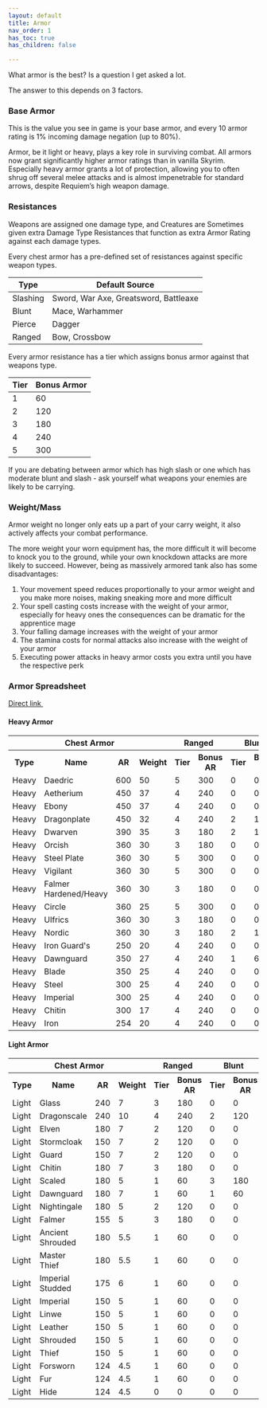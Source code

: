 ```yaml
---
layout: default
title: Armor
nav_order: 1
has_toc: true
has_children: false

---
```


What armor is the best? Is a question I get asked a lot. 

The answer to this depends on 3 factors.

### Base Armor

This is the value you see in game is your base armor, and every 10 armor rating is 1% incoming damage negation (up to 80%).

Armor, be it light or heavy, plays a key role in surviving combat. All armors now grant significantly higher armor ratings than in vanilla Skyrim.
Especially heavy armor grants a lot of protection, allowing you to often shrug off several melee attacks and is almost impenetrable for standard arrows, despite Requiem’s high weapon damage.

### Resistances

Weapons are assigned one damage type, and Creatures are Sometimes given extra Damage Type Resistances that function as extra Armor Rating against each damage types. 

Every chest armor has a pre-defined set of resistances against specific weapon types.

|Type |	Default Source |
|--|--|
|Slashing |Sword, War Axe, Greatsword, Battleaxe
|Blunt 	|Mace, Warhammer
|Pierce |Dagger
|Ranged |Bow, Crossbow

Every armor resistance has a tier which assigns bonus armor against that weapons type.

|Tier |Bonus Armor|
|--|--|
|1 |60
|2 |120
|3 |180
|4 |240
|5 |300

If you are debating between armor which has high slash or one which has moderate blunt and slash - ask yourself what weapons your enemies are likely to be carrying. 

### Weight/Mass

Armor weight no longer only eats up a part of your carry weight, it also actively affects your combat performance. 

The more weight your worn equipment has, the more difficult it will become to knock you to the ground, while your own knockdown attacks are more likely to succeed. However, being as massively armored tank also has some disadvantages:
1. Your movement speed reduces proportionally to your armor weight and you make more noises, making sneaking more and more difficult
1. Your spell casting costs increase with the weight of your armor, especially for heavy ones the consequences can be dramatic for the apprentice mage
1. Your falling damage increases with the weight of your armor
1. The stamina costs for normal attacks also increase with the weight of your armor
1. Executing power attacks in heavy armor costs you extra until you have the respective perk

### Armor Spreadsheet
<a class="btn btn-pink" href="https://docs.google.com/spreadsheets/d/1rMVLVouumU45jFfmjmWUVjTYY7_wLnrxwmHMi24R9OU/edit?usp=sharing" target="_blank" rel="noopener noreferrer">Direct link <svg viewBox="0 0 24 24" aria-labelledby="svg-external-link-title" width="1em" height="1em"><use xlink:href="#svg-external-link"></use></svg></a>

#### Heavy Armor

<table>
	<tr>
		<th colspan="4">Chest Armor</th>
		<th colspan="2">Ranged</th>
		<th colspan="2">Blunt</th>
		<th colspan="2">Pierce</th>
		<th colspan="2">Slash</th>
		<th rowspan="2">Helmet AR</th>
		<th rowspan="2">Gloves AR</th>
		<th rowspan="2">Boots AR</th>
		<th rowspan="2">Shield AR</th>
		<th rowspan="2">Full set AR</th>
		<th rowspan="2">Full set weight</th>
		<th rowspan="2">Ranged AR</th>
		<th rowspan="2">Blunt AR</th>
		<th rowspan="2">Pierce AR</th>
		<th rowspan="2">Slash AR</th>
	</tr>
    <tr>
        <th>Type</th>
        <th>Name</th>
        <th>AR</th>
        <th>Weight</th>
        <th>Tier</th>
        <th>Bonus AR</th>
        <th>Tier</th>
        <th>Bonus AR</th>
        <th>Tier</th>
        <th>Bonus AR</th>
        <th>Tier</th>
        <th>Bonus AR</th>
    </tr>
    <tr>
        <td>Heavy</td>
        <td>Daedric</td>
        <td>600</td>
        <td>50</td>
        <td>5</td>
        <td>300</td>
        <td>0</td>
        <td>0</td>
        <td>3</td>
        <td>180</td>
        <td>4</td>
        <td>240</td>
        <td>240</td>
        <td>180</td>
        <td>180</td>
        <td>360</td>
        <td>1200</td>
        <td>100</td>
        <td>1500</td>
        <td>1200</td>
        <td>1380</td>
        <td>1440</td>
    </tr>
    <tr>
        <td>Heavy</td>
        <td>Aetherium</td>
        <td>450</td>
        <td>37</td>
        <td>4</td>
        <td>240</td>
        <td>0</td>
        <td>0</td>
        <td>0</td>
        <td>0</td>
        <td>5</td>
        <td>300</td>
        <td>180</td>
        <td>135</td>
        <td>135</td>
        <td>270</td>
        <td>900</td>
        <td>74</td>
        <td>1140</td>
        <td>900</td>
        <td>900</td>
        <td>1200</td>
    </tr>
    <tr>
        <td>Heavy</td>
        <td>Ebony</td>
        <td>450</td>
        <td>37</td>
        <td>4</td>
        <td>240</td>
        <td>0</td>
        <td>0</td>
        <td>0</td>
        <td>0</td>
        <td>5</td>
        <td>300</td>
        <td>180</td>
        <td>135</td>
        <td>135</td>
        <td>270</td>
        <td>900</td>
        <td>74</td>
        <td>1140</td>
        <td>900</td>
        <td>900</td>
        <td>1200</td>
    </tr>
    <tr>
        <td>Heavy</td>
        <td>Dragonplate</td>
        <td>450</td>
        <td>32</td>
        <td>4</td>
        <td>240</td>
        <td>2</td>
        <td>120</td>
        <td>0</td>
        <td>0</td>
        <td>3</td>
        <td>180</td>
        <td>180</td>
        <td>135</td>
        <td>135</td>
        <td>270</td>
        <td>900</td>
        <td>64</td>
        <td>1140</td>
        <td>1020</td>
        <td>900</td>
        <td>1080</td>
    </tr>
    <tr>
        <td>Heavy</td>
        <td>Dwarven</td>
        <td>390</td>
        <td>35</td>
        <td>3</td>
        <td>180</td>
        <td>2</td>
        <td>120</td>
        <td>0</td>
        <td>0</td>
        <td>3</td>
        <td>180</td>
        <td>156</td>
        <td>117</td>
        <td>117</td>
        <td>234</td>
        <td>780</td>
        <td>70</td>
        <td>960</td>
        <td>900</td>
        <td>780</td>
        <td>960</td>
    </tr>
    <tr>
        <td>Heavy</td>
        <td>Orcish</td>
        <td>360</td>
        <td>30</td>
        <td>3</td>
        <td>180</td>
        <td>0</td>
        <td>0</td>
        <td>0</td>
        <td>0</td>
        <td>5</td>
        <td>300</td>
        <td>144</td>
        <td>108</td>
        <td>108</td>
        <td>216</td>
        <td>720</td>
        <td>60</td>
        <td>900</td>
        <td>720</td>
        <td>720</td>
        <td>1020</td>
    </tr>
    <tr>
        <td>Heavy</td>
        <td>Steel Plate</td>
        <td>360</td>
        <td>30</td>
        <td>5</td>
        <td>300</td>
        <td>0</td>
        <td>0</td>
        <td>0</td>
        <td>0</td>
        <td>3</td>
        <td>180</td>
        <td>144</td>
        <td>108</td>
        <td>108</td>
        <td>216</td>
        <td>720</td>
        <td>60</td>
        <td>1020</td>
        <td>720</td>
        <td>720</td>
        <td>900</td>
    </tr>
    <tr>
        <td>Heavy</td>
        <td>Vigilant </td>
        <td>360</td>
        <td>30</td>
        <td>5</td>
        <td>300</td>
        <td>0</td>
        <td>0</td>
        <td>0</td>
        <td>0</td>
        <td>3</td>
        <td>180</td>
        <td>144</td>
        <td>108</td>
        <td>108</td>
        <td>216</td>
        <td>720</td>
        <td>60</td>
        <td>1020</td>
        <td>720</td>
        <td>720</td>
        <td>900</td>
    </tr>
    <tr>
        <td>Heavy</td>
        <td>Falmer Hardened/Heavy</td>
        <td>360</td>
        <td>30</td>
        <td>3</td>
        <td>180</td>
        <td>0</td>
        <td>0</td>
        <td>0</td>
        <td>0</td>
        <td>5</td>
        <td>300</td>
        <td>144</td>
        <td>108</td>
        <td>108</td>
        <td>216</td>
        <td>720</td>
        <td>60</td>
        <td>900</td>
        <td>720</td>
        <td>720</td>
        <td>1020</td>
    </tr>
    <tr>
        <td>Heavy</td>
        <td>Circle</td>
        <td>360</td>
        <td>25</td>
        <td>5</td>
        <td>300</td>
        <td>0</td>
        <td>0</td>
        <td>0</td>
        <td>0</td>
        <td>3</td>
        <td>180</td>
        <td>144</td>
        <td>108</td>
        <td>108</td>
        <td>216</td>
        <td>720</td>
        <td>50</td>
        <td>1020</td>
        <td>720</td>
        <td>720</td>
        <td>900</td>
    </tr>
    <tr>
        <td>Heavy</td>
        <td>Ulfrics</td>
        <td>360</td>
        <td>30</td>
        <td>3</td>
        <td>180</td>
        <td>0</td>
        <td>0</td>
        <td>0</td>
        <td>0</td>
        <td>2</td>
        <td>120</td>
        <td>144</td>
        <td>108</td>
        <td>108</td>
        <td>216</td>
        <td>720</td>
        <td>60</td>
        <td>900</td>
        <td>720</td>
        <td>720</td>
        <td>840</td>
    </tr>
    <tr>
        <td>Heavy</td>
        <td>Nordic</td>
        <td>360</td>
        <td>30</td>
        <td>3</td>
        <td>180</td>
        <td>2</td>
        <td>120</td>
        <td>0</td>
        <td>0</td>
        <td>2</td>
        <td>120</td>
        <td>144</td>
        <td>108</td>
        <td>108</td>
        <td>216</td>
        <td>720</td>
        <td>60</td>
        <td>900</td>
        <td>840</td>
        <td>720</td>
        <td>840</td>
    </tr>
    <tr>
        <td>Heavy</td>
        <td>Iron Guard's</td>
        <td>250</td>
        <td>20</td>
        <td>4</td>
        <td>240</td>
        <td>0</td>
        <td>0</td>
        <td>2</td>
        <td>120</td>
        <td>3</td>
        <td>180</td>
        <td>102</td>
        <td>77</td>
        <td>77</td>
        <td>153</td>
        <td>506</td>
        <td>40</td>
        <td>746</td>
        <td>506</td>
        <td>626</td>
        <td>686</td>
    </tr>
    <tr>
        <td>Heavy</td>
        <td>Dawnguard</td>
        <td>350</td>
        <td>27</td>
        <td>4</td>
        <td>240</td>
        <td>1</td>
        <td>60</td>
        <td>0</td>
        <td>0</td>
        <td>0</td>
        <td>0</td>
        <td>140</td>
        <td>105</td>
        <td>105</td>
        <td>210</td>
        <td>700</td>
        <td>55</td>
        <td>940</td>
        <td>760</td>
        <td>700</td>
        <td>700</td>
    </tr>
    <tr>
        <td>Heavy</td>
        <td>Blade</td>
        <td>350</td>
        <td>25</td>
        <td>4</td>
        <td>240</td>
        <td>0</td>
        <td>0</td>
        <td>1</td>
        <td>60</td>
        <td>1</td>
        <td>60</td>
        <td>140</td>
        <td>105</td>
        <td>105</td>
        <td>210</td>
        <td>700</td>
        <td>50</td>
        <td>940</td>
        <td>700</td>
        <td>760</td>
        <td>760</td>
    </tr>
    <tr>
        <td>Heavy</td>
        <td>Steel</td>
        <td>300</td>
        <td>25</td>
        <td>4</td>
        <td>240</td>
        <td>0</td>
        <td>0</td>
        <td>0</td>
        <td>0</td>
        <td>0</td>
        <td>0</td>
        <td>120</td>
        <td>90</td>
        <td>90</td>
        <td>180</td>
        <td>600</td>
        <td>50</td>
        <td>840</td>
        <td>600</td>
        <td>600</td>
        <td>600</td>
    </tr>
    <tr>
        <td>Heavy</td>
        <td>Imperial</td>
        <td>300</td>
        <td>25</td>
        <td>4</td>
        <td>240</td>
        <td>0</td>
        <td>0</td>
        <td>0</td>
        <td>0</td>
        <td>0</td>
        <td>0</td>
        <td>120</td>
        <td>90</td>
        <td>90</td>
        <td>180</td>
        <td>600</td>
        <td>50</td>
        <td>840</td>
        <td>600</td>
        <td>600</td>
        <td>600</td>
    </tr>
    <tr>
        <td>Heavy</td>
        <td>Chitin</td>
        <td>300</td>
        <td>17</td>
        <td>4</td>
        <td>240</td>
        <td>0</td>
        <td>0</td>
        <td>0</td>
        <td>0</td>
        <td>0</td>
        <td>0</td>
        <td>120</td>
        <td>90</td>
        <td>90</td>
        <td>180</td>
        <td>600</td>
        <td>34</td>
        <td>840</td>
        <td>600</td>
        <td>600</td>
        <td>600</td>
    </tr>
    <tr>
        <td>Heavy</td>
        <td>Iron</td>
        <td>254</td>
        <td>20</td>
        <td>4</td>
        <td>240</td>
        <td>0</td>
        <td>0</td>
        <td>0</td>
        <td>0</td>
        <td>0</td>
        <td>0</td>
        <td>102</td>
        <td>77</td>
        <td>77</td>
        <td>153</td>
        <td>510</td>
        <td>40</td>
        <td>750</td>
        <td>510</td>
        <td>510</td>
        <td>510</td>
    </tr>
</table>

#### Light Armor
	
<table>
	<tr>
		<th colspan="4">Chest Armor</th>
		<th colspan="2">Ranged</th>
		<th colspan="2">Blunt</th>
		<th colspan="2">Pierce</th>
		<th colspan="2">Slash</th>
		<th rowspan="2">Helmet AR</th>
		<th rowspan="2">Gloves AR</th>
		<th rowspan="2">Boots AR</th>
		<th rowspan="2">Shield AR</th>
		<th rowspan="2">Full set AR</th>
		<th rowspan="2">Full set weight</th>
		<th rowspan="2">Ranged AR</th>
		<th rowspan="2">Blunt AR</th>
		<th rowspan="2">Pierce AR</th>
		<th rowspan="2">Slash AR</th>
	</tr>
    <tr>
        <th>Type</th>
        <th>Name</th>
        <th>AR</th>
        <th>Weight</th>
        <th>Tier</th>
        <th>Bonus AR</th>
        <th>Tier</th>
        <th>Bonus AR</th>
        <th>Tier</th>
        <th>Bonus AR</th>
        <th>Tier</th>
        <th>Bonus AR</th>
    </tr>
    <tr>
        <td>Light</td>
        <td>Glass</td>
        <td>240</td>
        <td>7</td>
        <td>3</td>
        <td>180</td>
        <td>0</td>
        <td>0</td>
        <td>0</td>
        <td>0</td>
        <td>2</td>
        <td>120</td>
        <td>96</td>
        <td>72</td>
        <td>72</td>
        <td>144</td>
        <td>480</td>
        <td>14</td>
        <td>660</td>
        <td>480</td>
        <td>480</td>
        <td>600</td>
    </tr>
    <tr>
        <td>Light</td>
        <td>Dragonscale</td>
        <td>240</td>
        <td>10</td>
        <td>4</td>
        <td>240</td>
        <td>2</td>
        <td>120</td>
        <td>0</td>
        <td>0</td>
        <td>3</td>
        <td>180</td>
        <td>96</td>
        <td>72</td>
        <td>72</td>
        <td>144</td>
        <td>480</td>
        <td>20</td>
        <td>720</td>
        <td>600</td>
        <td>480</td>
        <td>660</td>
    </tr>
    <tr>
        <td>Light</td>
        <td>Elven</td>
        <td>180</td>
        <td>7</td>
        <td>2</td>
        <td>120</td>
        <td>0</td>
        <td>0</td>
        <td>0</td>
        <td>0</td>
        <td>3</td>
        <td>180</td>
        <td>72</td>
        <td>54</td>
        <td>54</td>
        <td>108</td>
        <td>360</td>
        <td>14</td>
        <td>480</td>
        <td>360</td>
        <td>360</td>
        <td>540</td>
    </tr>
    <tr>
        <td>Light</td>
        <td>Stormcloak</td>
        <td>150</td>
        <td>7</td>
        <td>2</td>
        <td>120</td>
        <td>0</td>
        <td>0</td>
        <td>2</td>
        <td>120</td>
        <td>3</td>
        <td>180</td>
        <td>60</td>
        <td>45</td>
        <td>45</td>
        <td>90</td>
        <td>300</td>
        <td>14</td>
        <td>420</td>
        <td>300</td>
        <td>420</td>
        <td>480</td>
    </tr>
    <tr>
        <td>Light</td>
        <td>Guard</td>
        <td>150</td>
        <td>7</td>
        <td>2</td>
        <td>120</td>
        <td>0</td>
        <td>0</td>
        <td>2</td>
        <td>120</td>
        <td>3</td>
        <td>180</td>
        <td>60</td>
        <td>45</td>
        <td>45</td>
        <td>90</td>
        <td>300</td>
        <td>14</td>
        <td>420</td>
        <td>300</td>
        <td>420</td>
        <td>480</td>
    </tr>
    <tr>
        <td>Light</td>
        <td>Chitin</td>
        <td>180</td>
        <td>7</td>
        <td>3</td>
        <td>180</td>
        <td>0</td>
        <td>0</td>
        <td>0</td>
        <td>0</td>
        <td>1</td>
        <td>60</td>
        <td>72</td>
        <td>54</td>
        <td>54</td>
        <td>108</td>
        <td>360</td>
        <td>14</td>
        <td>540</td>
        <td>360</td>
        <td>360</td>
        <td>420</td>
    </tr>
    <tr>
        <td>Light</td>
        <td>Scaled</td>
        <td>180</td>
        <td>5</td>
        <td>1</td>
        <td>60</td>
        <td>3</td>
        <td>180</td>
        <td>3</td>
        <td>180</td>
        <td>0</td>
        <td>0</td>
        <td>72</td>
        <td>54</td>
        <td>54</td>
        <td>108</td>
        <td>360</td>
        <td>10</td>
        <td>420</td>
        <td>540</td>
        <td>540</td>
        <td>360</td>
    </tr>
    <tr>
        <td>Light</td>
        <td>Dawnguard</td>
        <td>180</td>
        <td>7</td>
        <td>1</td>
        <td>60</td>
        <td>1</td>
        <td>60</td>
        <td>0</td>
        <td>0</td>
        <td>1</td>
        <td>60</td>
        <td>72</td>
        <td>54</td>
        <td>54</td>
        <td>108</td>
        <td>360</td>
        <td>14</td>
        <td>420</td>
        <td>420</td>
        <td>360</td>
        <td>420</td>
    </tr>
    <tr>
        <td>Light</td>
        <td>Nightingale</td>
        <td>180</td>
        <td>5</td>
        <td>2</td>
        <td>120</td>
        <td>0</td>
        <td>0</td>
        <td>0</td>
        <td>0</td>
        <td>1</td>
        <td>60</td>
        <td>72</td>
        <td>54</td>
        <td>54</td>
        <td>108</td>
        <td>360</td>
        <td>10</td>
        <td>480</td>
        <td>360</td>
        <td>360</td>
        <td>420</td>
    </tr>
    <tr>
        <td>Light</td>
        <td>Falmer</td>
        <td>155</td>
        <td>5</td>
        <td>3</td>
        <td>180</td>
        <td>0</td>
        <td>0</td>
        <td>0</td>
        <td>0</td>
        <td>0</td>
        <td>0</td>
        <td>62</td>
        <td>46.5</td>
        <td>46.5</td>
        <td>93</td>
        <td>310</td>
        <td>10</td>
        <td>490</td>
        <td>310</td>
        <td>310</td>
        <td>310</td>
    </tr>
    <tr>
        <td>Light</td>
        <td>Ancient Shrouded</td>
        <td>180</td>
        <td>5.5</td>
        <td>1</td>
        <td>60</td>
        <td>0</td>
        <td>0</td>
        <td>0</td>
        <td>0</td>
        <td>1</td>
        <td>60</td>
        <td>72</td>
        <td>54</td>
        <td>54</td>
        <td>108</td>
        <td>360</td>
        <td>11</td>
        <td>420</td>
        <td>360</td>
        <td>360</td>
        <td>420</td>
    </tr>
    <tr>
        <td>Light</td>
        <td>Master Thief</td>
        <td>180</td>
        <td>5.5</td>
        <td>1</td>
        <td>60</td>
        <td>0</td>
        <td>0</td>
        <td>0</td>
        <td>0</td>
        <td>1</td>
        <td>60</td>
        <td>72</td>
        <td>54</td>
        <td>54</td>
        <td>108</td>
        <td>360</td>
        <td>11</td>
        <td>420</td>
        <td>360</td>
        <td>360</td>
        <td>420</td>
    </tr>
    <tr>
        <td>Light</td>
        <td>Imperial Studded</td>
        <td>175</td>
        <td>6</td>
        <td>1</td>
        <td>60</td>
        <td>0</td>
        <td>0</td>
        <td>0</td>
        <td>0</td>
        <td>1</td>
        <td>60</td>
        <td>70</td>
        <td>52.5</td>
        <td>52.5</td>
        <td>105</td>
        <td>350</td>
        <td>12</td>
        <td>410</td>
        <td>350</td>
        <td>350</td>
        <td>410</td>
    </tr>
    <tr>
        <td>Light</td>
        <td>Imperial</td>
        <td>150</td>
        <td>5</td>
        <td>1</td>
        <td>60</td>
        <td>0</td>
        <td>0</td>
        <td>0</td>
        <td>0</td>
        <td>1</td>
        <td>60</td>
        <td>60</td>
        <td>45</td>
        <td>45</td>
        <td>90</td>
        <td>300</td>
        <td>10</td>
        <td>360</td>
        <td>300</td>
        <td>300</td>
        <td>360</td>
    </tr>
    <tr>
        <td>Light</td>
        <td>Linwe</td>
        <td>150</td>
        <td>5</td>
        <td>1</td>
        <td>60</td>
        <td>0</td>
        <td>0</td>
        <td>0</td>
        <td>0</td>
        <td>1</td>
        <td>60</td>
        <td>60</td>
        <td>45</td>
        <td>45</td>
        <td>90</td>
        <td>300</td>
        <td>10</td>
        <td>360</td>
        <td>300</td>
        <td>300</td>
        <td>360</td>
    </tr>
    <tr>
        <td>Light</td>
        <td>Leather</td>
        <td>150</td>
        <td>5</td>
        <td>1</td>
        <td>60</td>
        <td>0</td>
        <td>0</td>
        <td>0</td>
        <td>0</td>
        <td>1</td>
        <td>60</td>
        <td>60</td>
        <td>45</td>
        <td>45</td>
        <td>90</td>
        <td>300</td>
        <td>10</td>
        <td>360</td>
        <td>300</td>
        <td>300</td>
        <td>360</td>
    </tr>
    <tr>
        <td>Light</td>
        <td>Shrouded</td>
        <td>150</td>
        <td>5</td>
        <td>1</td>
        <td>60</td>
        <td>0</td>
        <td>0</td>
        <td>0</td>
        <td>0</td>
        <td>1</td>
        <td>60</td>
        <td>60</td>
        <td>45</td>
        <td>45</td>
        <td>90</td>
        <td>300</td>
        <td>10</td>
        <td>360</td>
        <td>300</td>
        <td>300</td>
        <td>360</td>
    </tr>
    <tr>
        <td>Light</td>
        <td>Thief</td>
        <td>150</td>
        <td>5</td>
        <td>1</td>
        <td>60</td>
        <td>0</td>
        <td>0</td>
        <td>0</td>
        <td>0</td>
        <td>1</td>
        <td>60</td>
        <td>60</td>
        <td>45</td>
        <td>45</td>
        <td>90</td>
        <td>300</td>
        <td>10</td>
        <td>360</td>
        <td>300</td>
        <td>300</td>
        <td>360</td>
    </tr>
    <tr>
        <td>Light</td>
        <td>Forsworn</td>
        <td>124</td>
        <td>4.5</td>
        <td>1</td>
        <td>60</td>
        <td>0</td>
        <td>0</td>
        <td>0</td>
        <td>0</td>
        <td>0</td>
        <td>0</td>
        <td>50</td>
        <td>38</td>
        <td>38</td>
        <td>75</td>
        <td>250</td>
        <td>9</td>
        <td>310</td>
        <td>250</td>
        <td>250</td>
        <td>250</td>
    </tr>
    <tr>
        <td>Light</td>
        <td>Fur</td>
        <td>124</td>
        <td>4.5</td>
        <td>1</td>
        <td>60</td>
        <td>0</td>
        <td>0</td>
        <td>0</td>
        <td>0</td>
        <td>0</td>
        <td>0</td>
        <td>50</td>
        <td>38</td>
        <td>38</td>
        <td>75</td>
        <td>250</td>
        <td>9</td>
        <td>310</td>
        <td>250</td>
        <td>250</td>
        <td>250</td>
    </tr>
    <tr>
        <td>Light</td>
        <td>Hide</td>
        <td>124</td>
        <td>4.5</td>
        <td>0</td>
        <td>0</td>
        <td>0</td>
        <td>0</td>
        <td>0</td>
        <td>0</td>
        <td>0</td>
        <td>0</td>
        <td>50</td>
        <td>38</td>
        <td>38</td>
        <td>75</td>
        <td>250</td>
        <td>9</td>
        <td>250</td>
        <td>250</td>
        <td>250</td>
        <td>250</td>
    </tr>
</table>

